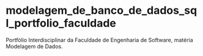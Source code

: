 # modelagem_de_banco_de_dados_sql_portfolio_faculdade
Portfólio Interdisciplinar da Faculdade de Engenharia de Software, matéria Modelagem de Dados. 
